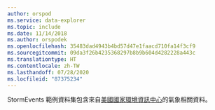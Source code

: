 ```yaml
---
author: orspod
ms.service: data-explorer
ms.topic: include
ms.date: 11/14/2018
ms.author: orspodek
ms.openlocfilehash: 35483dad4943b4bd57d47e1faacd710fa14f3cf9
ms.sourcegitcommit: 09da3f26b4235368297b8b9b604d4282228a443c
ms.translationtype: HT
ms.contentlocale: zh-TW
ms.lasthandoff: 07/28/2020
ms.locfileid: "87375234"
---
```

StormEvents 範例資料集包含來自[美國國家環境資訊中心](https://www.ncdc.noaa.gov/stormevents/)的氣象相關資料。